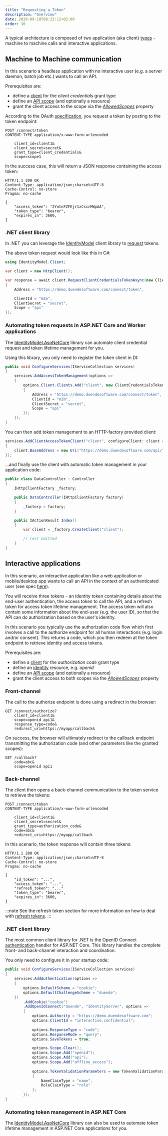 ```yaml
---
title: "Requesting a Token"
description: "Overview"
date: 2020-09-10T08:22:12+02:00
order: 10
---
```


A typical architecture is composed of two application (aka client) [types](/identityserver/v6/overview/terminology#client) - machine to machine calls and interactive applications.

## Machine to Machine communication
In this scenario a headless application with no interactive user (e.g. a server daemon, batch job etc.) wants to call an API.

Prerequisites are:

* define a [client](/identityserver/v6/fundamentals/clients) for the *client credentials* grant type
* define an [API scope](/identityserver/v6/fundamentals/resources#apis) (and optionally a resource)
* grant the client access to the scope via the [*AllowedScopes*](/identityserver/v6/reference/models/client#basics) property

According to the OAuth [specification](https://tools.ietf.org/html/rfc6749#section-4.4), you request a token by posting to the token endpoint:

```
POST /connect/token
CONTENT-TYPE application/x-www-form-urlencoded

    client_id=client1&
    client_secret=secret&
    grant_type=client_credentials&
    scope=scope1
```

In the success case, this will return a JSON response containing the access token:

```
HTTP/1.1 200 OK
Content-Type: application/json;charset=UTF-8
Cache-Control: no-store
Pragma: no-cache

{
    "access_token": "2YotnFZFEjr1zCsicMWpAA",
    "token_type": "bearer",
    "expires_in": 3600,
}
```

### .NET client library
In .NET you can leverage the [IdentityModel](https://identitymodel.readthedocs.io/en/latest/) client library to [request](https://identitymodel.readthedocs.io/en/latest/client/token.html) tokens.

The above token request would look like this in C#:

```cs
using IdentityModel.Client;

var client = new HttpClient();

var response = await client.RequestClientCredentialsTokenAsync(new ClientCredentialsTokenRequest
{
    Address = "https://demo.duendesoftware.com/connect/token",

    ClientId = "m2m",
    ClientSecret = "secret",
    Scope = "api"
});
```

### Automating token requests in ASP.NET Core and Worker applications
The [IdentityModel.AspNetCore](https://identitymodel.readthedocs.io/en/latest/aspnetcore/worker.html) library can automate client credential request and token lifetime management for you.

Using this library, you only need to register the token client in DI:

```cs
public void ConfigureServices(IServiceCollection services)
{
    services.AddAccessTokenManagement(options =>
    {
        options.Client.Clients.Add("client", new ClientCredentialsTokenRequest
        {
            Address = "https://demo.duendesoftware.com/connect/token",
            ClientId = "m2m",
            ClientSecret = "secret",
            Scope = "api"
        });
    });
}
```

You can then add token management to an HTTP-factory provided client:

```cs
services.AddClientAccessTokenClient("client", configureClient: client =>
{
    client.BaseAddress = new Uri("https://demo.duendesoftware.com/api/");
});
```

...and finally use the client with automatic token management in your application code:

```cs
public class DataController : Controller
{
    IHttpClientFactory _factory;

    public DataController(IHttpClientFactory factory)
    {
        _factory = factory;
    }

    public IActionResult Index()
    {
        var client = _factory.CreateClient("client");

        // rest omitted
    }
}
```

## Interactive applications
In this scenario, an interactive application like a web application or mobile/desktop app wants to call an API in the context of an authenticated user (see spec [here](https://openid.net/specs/openid-connect-core-1_0.html#codeflowauth)).

You will receive three tokens - an identity token containing details about the end-user authentication, the access token to call the API, and a refresh token for access token lifetime management. The access token will also contain some information about the end-user (e.g. the user ID), so that the API can do authorization based on the user's identity.

In this scenario you typically use the authorization code flow which first involves a call to the authorize endpoint for all human interactions (e.g. login and/or consent). This returns a code, which you then redeem at the token endpoint to retrieve identity and access tokens.

Prerequisites are:

* define a [client](/identityserver/v6/fundamentals/clients) for the *authorization code* grant type
* define an [identity](/identityserver/v6/fundamentals/resources#identity-resources) resource, e.g. *openid*
* define an [API scope](/identityserver/v6/fundamentals/resources#apis) (and optionally a resource)
* grant the client access to both scopes via the [*AllowedScopes*](/identityserver/v6/reference/models/client#basics) property

### Front-channel
The call to the authorize endpoint is done using a redirect in the browser:

```
GET /connect/authorize?
    client_id=client1&
    scope=openid api1&
    response_type=code&
    redirect_uri=https://myapp/callback&
```

On success, the browser will ultimately redirect to the callback endpoint transmitting the authorization code (and other parameters like the granted scopes):

```
GET /callback?
    code=abc&
    scope=openid api1
```

### Back-channel
The client then opens a back-channel communication to the token service to retrieve the tokens:

```
POST /connect/token
CONTENT-TYPE application/x-www-form-urlencoded

    client_id=client1&
    client_secret=secret&
    grant_type=authorization_code&
    code=abc&
    redirect_uri=https://myapp/callback
```

In this scenario, the token response will contain three tokens:

```
HTTP/1.1 200 OK
Content-Type: application/json;charset=UTF-8
Cache-Control: no-store
Pragma: no-cache

{
    "id_token": "...",
    "access_token": "...",
    "refresh_token": "..."
    "token_type": "bearer",
    "expires_in": 3600,
}
```

:::note
See the refresh token section for more information on how to deal with [refresh tokens](/identityserver/v6/tokens/refresh).
:::

### .NET client library
The most common client library for .NET is the OpenID Connect [authentication](https://docs.microsoft.com/en-us/aspnet/core/security/authentication) handler for ASP.NET Core. This library handles the complete front- and back-channel interaction and coordination.

You only need to configure it in your startup code:

```cs
public void ConfigureServices(IServiceCollection services)
{
    services.AddAuthentication(options =>
    {
        options.DefaultScheme = "cookie";
        options.DefaultChallengeScheme = "duende";
    })
        .AddCookie("cookie")
        .AddOpenIdConnect("duende", "IdentityServer", options =>
        {
            options.Authority = "https://demo.duendesoftware.com";
            options.ClientId = "interactive.confidential";
            
            options.ResponseType = "code";
            options.ResponseMode = "query";
            options.SaveTokens = true;

            options.Scope.Clear();
            options.Scope.Add("openid");
            options.Scope.Add("api");
            options.Scope.Add("offline_access");
            
            options.TokenValidationParameters = new TokenValidationParameters
            {
                NameClaimType = "name",
                RoleClaimType = "role"
            };
        });
}
```

### Automating token management in ASP.NET Core
The [IdentityModel.AspNetCore](https://identitymodel.readthedocs.io/en/latest/aspnetcore/web.html) library can also be used to automate token lifetime management in ASP.NET Core applications for you.
